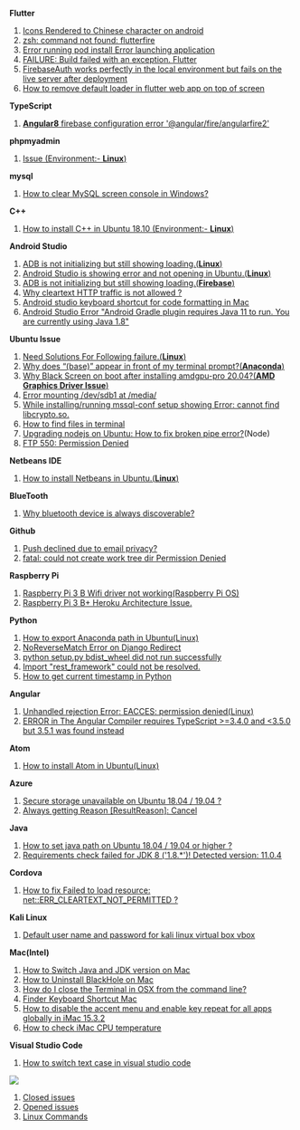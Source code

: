  **Flutter**
 1. [Icons Rendered to Chinese character on android](https://github.com/tango4567/solutions/issues/21)
 2. [zsh: command not found: flutterfire](https://github.com/tango4567/solutions/issues/48)
 3. [Error running pod install Error launching application](https://github.com/tango4567/solutions/issues/60)
 4. [FAILURE: Build failed with an exception. Flutter](https://github.com/tango4567/solutions/issues/61)
 5. [FirebaseAuth works perfectly in the local environment but fails on the live server after deployment](https://github.com/tango4567/solutions/issues/68)
 6. [How to remove default loader in flutter web app on top of screen](https://github.com/tango4567/solutions/issues/69)

**TypeScript**
  1. [**Angular8** firebase configuration error '@angular/fire/angularfire2'](https://github.com/tango4567/solutions/issues/20)

**phpmyadmin**
  1. [Issue (Environment:- **Linux**)](https://github.com/tango4567/phpmyadmin/issues/1)

**mysql**
  1. [How to clear MySQL screen console in Windows?](https://github.com/tango4567/phpmyadmin/issues/67)
  
**C++**
  1. [How to install C++ in Ubuntu 18.10 (Environment:- **Linux**)](https://github.com/tango4567/solutions/issues/2)

**Android Studio**
  1. [ADB is not initializing but still showing loading.(**Linux**)](https://github.com/tango4567/solutions/issues/3)
  2. [Android Studio is showing error and not opening in Ubuntu.(**Linux**)]( https://github.com/tango4567/solutions/issues/22)
  3. [ADB is not initializing but still showing loading.(**Firebase**)](https://github.com/tango4567/solutions/issues/7)
  4. [Why cleartext HTTP traffic is not allowed ?](https://github.com/tango4567/solutions/issues/8)
  5. [Android studio keyboard shortcut for code formatting in Mac](https://github.com/tango4567/solutions/issues/49)
  6. [Android Studio Error "Android Gradle plugin requires Java 11 to run. You are currently using Java 1.8"](https://github.com/tango4567/solutions/issues/51)

**Ubuntu Issue**
  1. [Need Solutions For Following failure.(**Linux**)](https://github.com/tango4567/solutions/issues/4)
  2. [Why does “(base)” appear in front of my terminal prompt?(**Anaconda**)](https://github.com/tango4567/solutions/issues/19)
  3. [Why Black Screen on boot after installing amdgpu-pro 20.04?(**AMD Graphics Driver Issue**)](https://github.com/tango4567/solutions/issues/23)
  4. [Error mounting /dev/sdb1 at /media/](https://github.com/tango4567/solutions/issues/26)
  5. [While installing/running mssql-conf setup showing Error: cannot find libcrypto.so.](https://github.com/tango4567/solutions/issues/56)
  6. [How to find files in terminal](https://github.com/tango4567/solutions/issues/58)
  7. [Upgrading nodejs on Ubuntu: How to fix broken pipe error?](https://github.com/tango4567/solutions/issues/62)(Node)
  8. [FTP 550: Permission Denied](https://github.com/tango4567/solutions/issues/63)
 
**Netbeans IDE**
  1. [How to install Netbeans in Ubuntu.(**Linux**)](https://github.com/tango4567/solutions/issues/5)

 **BlueTooth**
 1. [Why bluetooth device is always discoverable?](https://github.com/tango4567/solutions/issues/6)

 **Github**
 1. [Push declined due to email privacy?](https://github.com/tango4567/solutions/issues/9)
 2. [fatal: could not create work tree dir Permission Denied](https://github.com/cli/cli/discussions/3300)

 **Raspberry Pi**
 1. [Raspberry Pi 3 B Wifi driver not working(Raspberry Pi OS)](https://github.com/tango4567/solutions/issues/25)
 2. [Raspberry Pi 3 B+ Heroku Architecture Issue.](https://github.com/tango4567/solutions/issues/32)   
 
 **Python**
 1. [How to export Anaconda path in Ubuntu(Linux)](https://github.com/tango4567/solutions/issues/11)
 2. [NoReverseMatch Error on Django Redirect](https://github.com/tango4567/solutions/issues/43)
 3. [python setup.py bdist_wheel did not run successfully](https://github.com/tango4567/solutions/issues/42)
 4. [Import "rest_framework" could not be resolved.](https://github.com/tango4567/solutions/issues/44)
 5. [How to get current timestamp in Python](https://github.com/tango4567/solutions/issues/45)

**Angular** 
 1. [Unhandled rejection Error: EACCES: permission denied(Linux)](https://github.com/tango4567/solutions/issues/12)
 2. [ERROR in The Angular Compiler requires TypeScript >=3.4.0 and <3.5.0 but 3.5.1 was found instead](https://github.com/tango4567/solutions/issues/16)
   
**Atom**
 1. [How to install Atom in Ubuntu(Linux)](https://github.com/tango4567/solutions/issues/13)   
      
**Azure**
 1. [Secure storage unavailable on Ubuntu 18.04 / 19.04 ?](https://github.com/Microsoft/Git-Credential-Manager-for-Mac-and-Linux/issues/115#issuecomment-490196465)
 2. [Always getting Reason [ResultReason]: Cancel](https://github.com/Azure-Samples/cognitive-services-speech-sdk/issues/1712)
  
 **Java**
 1. [How to set java path  on Ubuntu 18.04 / 19.04 or higher ?](https://github.com/tango4567/solutions/issues/15)
 2. [Requirements check failed for JDK 8 ('1.8.*')! Detected version: 11.0.4](https://github.com/tango4567/solutions/issues/17)
      
 **Cordova**
 1. [How to fix Failed to load resource: net::ERR_CLEARTEXT_NOT_PERMITTED  ?](https://github.com/tango4567/solutions/issues/18)  
  
 **Kali Linux**
 1. [Default user name and password for kali linux virtual box vbox](https://github.com/tango4567/solutions/issues/30)
 
 **Mac(Intel)**
 1. [How to Switch Java and JDK version on Mac](https://github.com/tango4567/solutions/issues/50)
 2. [How to Uninstall BlackHole on Mac](https://github.com/tango4567/solutions/issues/52)
 3. [How do I close the Terminal in OSX from the command line?](https://github.com/tango4567/solutions/issues/53)
 4. [Finder Keyboard Shortcut Mac](https://github.com/tango4567/solutions/issues/54)
 5. [How to disable the accent menu and enable key repeat for all apps globally in iMac 15.3.2](https://github.com/tango4567/solutions/issues/72)
 6. [How to check iMac CPU temperature](https://github.com/tango4567/solutions/issues/73)
 
 **Visual Studio Code**
 1. [How to switch text case in visual studio code](https://github.com/tango4567/solutions/issues/59)

![](https://komarev.com/ghpvc/?username=tango4567)

1. [Closed issues](https://github.com/tango4567/solutions/issues?q=is%3Aissue+is%3Aclosed) <br /> 
2. [Opened issues](https://github.com/tango4567/solutions/issues?q=is%3Aopen+is%3Aissue)  <br /> 
3. [Linux Commands](https://github.com/tango4567/solutions/blob/master/COMMANDS.md)  <br /> 

